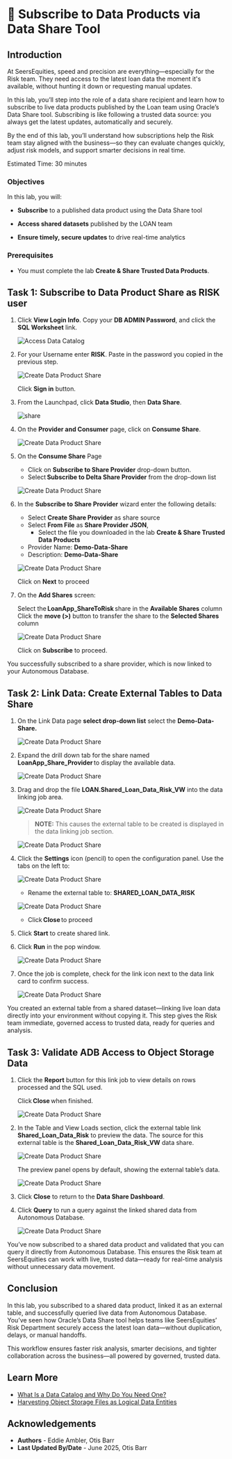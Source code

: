 # 🛒 Subscribe to Data Products via Data Share Tool

## Introduction

At SeersEquities, speed and precision are everything—especially for the Risk team. They need access to the latest loan data the moment it's available, without hunting it down or requesting manual updates.

In this lab, you’ll step into the role of a data share recipient and learn how to subscribe to live data products published by the Loan team using Oracle’s Data Share tool. Subscribing is like following a trusted data source: you always get the latest updates, automatically and securely.

By the end of this lab, you’ll understand how subscriptions help the Risk team stay aligned with the business—so they can evaluate changes quickly, adjust risk models, and support smarter decisions in real time.

Estimated Time: 30 minutes

### Objectives

In this lab, you will:

* **Subscribe** to a published data product using the Data Share tool

* **Access shared datasets** published by the LOAN team

* **Ensure timely, secure updates** to drive real-time analytics

### Prerequisites

* You must complete the lab **Create & Share Trusted Data Products**.

## Task 1: Subscribe to Data Product Share as RISK user

1. Click **View Login Info**. Copy your **DB ADMIN Password**, and click the **SQL Worksheet** link.

    ![Access Data Catalog](./images/start-demo.png "Access Local Data Catalog")  

2. For your Username enter **RISK**. Paste in the password you copied in the previous step.

   ![Create Data Product Share](./images/subscribe-to-data-share-5.png )

   Click **Sign in** button.

3. From the Launchpad, click **Data Studio**, then **Data Share**.

   ![share](./images/gotoshare.png )

4. On the **Provider and Consumer** page, click on **Consume Share**.

      ![Create Data Product Share](./images/subscribe-to-data-share-8.png )

5. On the **Consume Share** Page

      * Click on **Subscribe to Share Provider** drop-down button.  
      * Select **Subscribe to Delta Share Provider** from the drop-down list  

      ![Create Data Product Share](./images/subscribe-to-delta-share-provider.png)

6. In the **Subscribe to Share Provider** wizard enter the following details:

      * Select **Create Share Provider** as share source
      * Select **From File** as **Share Provider JSON**, 
        * Select the file you downloaded in the lab  **Create & Share Trusted Data Products**
      * Provider Name: **Demo-Data-Share**  
      * Description: **Demo-Data-Share**

      ![Create Data Product Share](./images/subscribe-to-share-provider.png )

   Click on **Next** to proceed

7. On the **Add Shares** screen:

   Select the **LoanApp\_ShareToRisk** share in the **Available Shares** column  
   Click the **move (>)** button to transfer the share to the **Selected Shares** column  

   ![Create Data Product Share](./images/subscribe-to-share-provider-2.png )

   Click on **Subscribe** to proceed.

You successfully subscribed to a share provider, which is now linked to your Autonomous Database.

## Task 2: Link Data: Create External Tables to Data Share

1. On the Link Data page **select drop-down list** select the **Demo-Data-Share.**

   ![Create Data Product Share](./images/selectshareprovider.png )

2. Expand the drill down tab for the share named **LoanApp\_Share\_Provider** to display the available data.

   ![Create Data Product Share](./images/available.png )

3. Drag and drop the file **LOAN.Shared\_Loan\_Data\_Risk\_VW** into the data linking job area.

   ![Create Data Product Share](./images/select-shared-data-2.png)

      >**NOTE:** This causes the external table to be created is displayed in the data linking job section.  

   ![Create Data Product Share](./images/select-shared-data-3.png)

4. Click the **Settings** icon (pencil) to open the configuration panel. Use the tabs on the left to:

      ![Create Data Product Share](./images/editshare.png )

      * Rename the external table to: **SHARED\_LOAN\_DATA\_RISK**

      ![Create Data Product Share](./images/select-shared-data-4.png )

      * Click **Close** to proceed

5. Click **Start** to create shared link.

6. Click **Run** in the pop window.

      ![Create Data Product Share](./images/select-shared-data-5.png )

7. Once the job is complete, check for the link icon next to the data link card to confirm success.

      ![Create Data Product Share](./images/select-shared-data-6.png )

You created an external table from a shared dataset—linking live loan data directly into your environment without copying it. This step gives the Risk team immediate, governed access to trusted data, ready for queries and analysis.

## Task 3: Validate ADB Access to Object Storage Data

1. Click the **Report** button for this link job to view details on rows processed and the SQL used.

   Click **Close** when finished.

   ![Create Data Product Share](./images/select-shared-data-1a.png )

2. In the Table and View Loads section, click the external table link **Shared\_Loan\_Data\_Risk** to preview the data. The source for this external table is the **Shared\_Loan\_Data\_Risk\_VW** data share.

   ![Create Data Product Share](./images/select-shared-data-2a.png )

   The preview panel opens by default, showing the external table’s data.

   ![Create Data Product Share](./images/select-shared-data-3a.png )

3. Click **Close** to return to the **Data Share Dashboard**.

4. Click **Query** to run a query against the linked shared data from Autonomous Database.

   ![Create Data Product Share](./images/select-shared-data-4a.png )

You’ve now subscribed to a shared data product and validated that you can query it directly from Autonomous Database. This ensures the Risk team at SeersEquities can work with live, trusted data—ready for real-time analysis without unnecessary data movement.

## Conclusion

In this lab, you subscribed to a shared data product, linked it as an external table, and successfully queried live data from Autonomous Database. You’ve seen how Oracle’s Data Share tool helps teams like SeersEquities’ Risk Department securely access the latest loan data—without duplication, delays, or manual handoffs.

This workflow ensures faster risk analysis, smarter decisions, and tighter collaboration across the business—all powered by governed, trusted data.

## Learn More

* [What Is a Data Catalog and Why Do You Need One?](https://www.oracle.com/big-data/what-is-a-data-catalog/)
* [Harvesting Object Storage Files as Logical Data Entities](https://docs.oracle.com/en-us/iaas/data-catalog/using/logical-entities.htm)

## Acknowledgements
* **Authors** - Eddie Ambler, Otis Barr
* **Last Updated By/Date** - June 2025, Otis Barr

